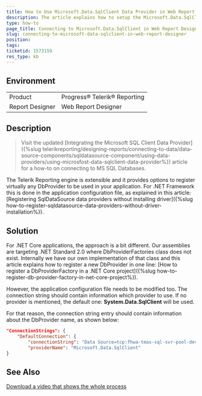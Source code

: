```yaml
---
title: How to Use Microsoft.Data.SqlClient Data Provider in Web Report Designer
description: The article explains how to setup the Microsoft.Data.SqlClient data provider in Web Report Designer
type: how-to
page_title: Connecting to Microsoft.Data.SqlClient in Web Report Designer
slug: connecting-to-microsoft-data-sqlclient-in-web-report-designer
position: 
tags: 
ticketid: 1573159
res_type: kb
---
```


## Environment
<table>
	<tbody>
		<tr>
			<td>Product</td>
			<td>Progress® Telerik® Reporting</td>
		</tr>
		<tr>
			<td>Report Designer</td>
			<td>Web Report Designer</td>
		</tr>
	</tbody>
</table>

## Description

> Visit the updated [Integrating the Microsoft SQL Client Data Provider]({%slug telerikreporting/designing-reports/connecting-to-data/data-source-components/sqldatasource-component/using-data-providers/using-microsfost-data-sqlclient-data-provider%}) article for a how-to on connecting to MS SQL Databases.

The Telerik Reporting engine is extensible and it provides options to register virtually any DbProvider to be used in your application.
For .NET Framework this is done in the application configuration file,
as explained in this article: 
[Registering SqlDataSource data providers without installing driver]({%slug how-to-register-sqldatasource-data-providers-without-driver-installation%}).

## Solution
For .NET Core applications, the approach is a bit different. 
Our assemblies are targeting .NET Standard 2.0 where DbProviderFactories class does not exist. 
Internally we have our own implementation of that class and this article explains how to register a new DbProvider in one line:
[How to register a DbProviderFactory in a .NET Core project]({%slug how-to-register-db-provider-factory-in-net-core-project%}).

However, the application configuration file needs to be modified too. The connection string should contain information which provider to use. 
If no provider is mentioned, the default one: **System.Data.SqlClient** will be used. 

For that reason, the connection string entry should contain information about the DbProvider name, as shown below:

````JSON
"ConnectionStrings": {
	"DefaultConnection": {
		"connectionString": "Data Source=tcp:fhwa-tmas-sql-svr-pool-dev.database.windows.net,1433;Initial Catalog=fhwa-tmas-sql-pool-dev;Persist Security Info=False;Authentication=Active Directory Integrated;Connection Timeout=30;",
		"providerName": "Microsoft.Data.SqlClient"
}
````


## See Also

[Download a video that shows the whole process](resources/connecting-microsoft-data-sqlclient.zip)
